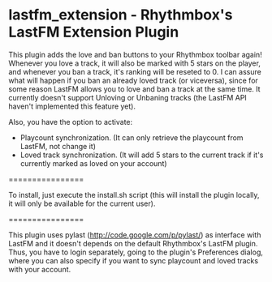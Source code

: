 lastfm_extension - Rhythmbox&#39;s LastFM Extension Plugin
================

This plugin adds the love and ban buttons to your Rhythmbox toolbar again!
Whenever you love a track, it will also be marked with 5 stars on the player, and whenever you ban a track, it's ranking will be reseted to 0. I can assure what will happen if you ban an already loved track (or viceversa), since for some reason LastFM allows you to love and ban a track at the same time.
It currently doesn't support Unloving or Unbaning tracks (the LastFM API haven't implemented this feature yet).

Also, you have the option to activate:
- Playcount synchronization. (It can only retrieve the playcount from LastFM, not change it)
- Loved track synchronization. (It will add 5 stars to the current track if it's currently marked as loved on your account)

================

To install, just execute the install.sh script (this will install the plugin locally, it will only be available for the current user).

================

This plugin uses pylast (http://code.google.com/p/pylast/) as interface with LastFM and it doesn't depends on the default Rhythmbox's LastFM plugin. Thus, you have to login separately, going to the plugin's Preferences dialog, where you can also specify if you want to sync playcount and loved tracks with your account.


